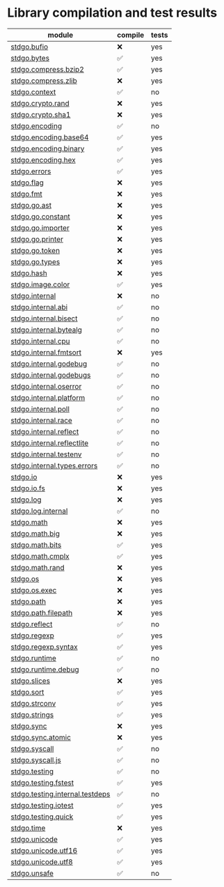 # Library compilation and test results


| module | compile | tests |
| --- | --- | --- | 
| [stdgo.bufio](./bufio/README.md) | ❌ | yes |
| [stdgo.bytes](./bytes/README.md) | ✅ | yes |
| [stdgo.compress.bzip2](./compress/bzip2/README.md) | ✅ | yes |
| [stdgo.compress.zlib](./compress/zlib/README.md) | ❌ | yes |
| [stdgo.context](./context/README.md) | ✅ | no |
| [stdgo.crypto.rand](./crypto/rand/README.md) | ❌ | yes |
| [stdgo.crypto.sha1](./crypto/sha1/README.md) | ❌ | yes |
| [stdgo.encoding](./encoding/README.md) | ✅ | no |
| [stdgo.encoding.base64](./encoding/base64/README.md) | ✅ | yes |
| [stdgo.encoding.binary](./encoding/binary/README.md) | ✅ | yes |
| [stdgo.encoding.hex](./encoding/hex/README.md) | ✅ | yes |
| [stdgo.errors](./errors/README.md) | ✅ | yes |
| [stdgo.flag](./flag/README.md) | ❌ | yes |
| [stdgo.fmt](./fmt/README.md) | ❌ | yes |
| [stdgo.go.ast](./go/ast/README.md) | ❌ | yes |
| [stdgo.go.constant](./go/constant/README.md) | ❌ | yes |
| [stdgo.go.importer](./go/importer/README.md) | ❌ | yes |
| [stdgo.go.printer](./go/printer/README.md) | ❌ | yes |
| [stdgo.go.token](./go/token/README.md) | ❌ | yes |
| [stdgo.go.types](./go/types/README.md) | ❌ | yes |
| [stdgo.hash](./hash/README.md) | ❌ | yes |
| [stdgo.image.color](./image/color/README.md) | ✅ | yes |
| [stdgo.internal](./internal/README.md) | ❌ | no |
| [stdgo.internal.abi](./internal/abi/README.md) | ✅ | no |
| [stdgo.internal.bisect](./internal/bisect/README.md) | ✅ | no |
| [stdgo.internal.bytealg](./internal/bytealg/README.md) | ✅ | no |
| [stdgo.internal.cpu](./internal/cpu/README.md) | ✅ | no |
| [stdgo.internal.fmtsort](./internal/fmtsort/README.md) | ❌ | yes |
| [stdgo.internal.godebug](./internal/godebug/README.md) | ✅ | no |
| [stdgo.internal.godebugs](./internal/godebugs/README.md) | ✅ | no |
| [stdgo.internal.oserror](./internal/oserror/README.md) | ✅ | no |
| [stdgo.internal.platform](./internal/platform/README.md) | ✅ | no |
| [stdgo.internal.poll](./internal/poll/README.md) | ✅ | no |
| [stdgo.internal.race](./internal/race/README.md) | ✅ | no |
| [stdgo.internal.reflect](./internal/reflect/README.md) | ✅ | no |
| [stdgo.internal.reflectlite](./internal/reflectlite/README.md) | ✅ | no |
| [stdgo.internal.testenv](./internal/testenv/README.md) | ✅ | no |
| [stdgo.internal.types.errors](./internal/types/errors/README.md) | ✅ | no |
| [stdgo.io](./io/README.md) | ❌ | yes |
| [stdgo.io.fs](./io/fs/README.md) | ❌ | yes |
| [stdgo.log](./log/README.md) | ❌ | yes |
| [stdgo.log.internal](./log/internal/README.md) | ✅ | no |
| [stdgo.math](./math/README.md) | ❌ | yes |
| [stdgo.math.big](./math/big/README.md) | ❌ | yes |
| [stdgo.math.bits](./math/bits/README.md) | ✅ | yes |
| [stdgo.math.cmplx](./math/cmplx/README.md) | ✅ | yes |
| [stdgo.math.rand](./math/rand/README.md) | ❌ | yes |
| [stdgo.os](./os/README.md) | ❌ | yes |
| [stdgo.os.exec](./os/exec/README.md) | ❌ | yes |
| [stdgo.path](./path/README.md) | ❌ | yes |
| [stdgo.path.filepath](./path/filepath/README.md) | ❌ | yes |
| [stdgo.reflect](./reflect/README.md) | ✅ | no |
| [stdgo.regexp](./regexp/README.md) | ✅ | yes |
| [stdgo.regexp.syntax](./regexp/syntax/README.md) | ✅ | yes |
| [stdgo.runtime](./runtime/README.md) | ✅ | no |
| [stdgo.runtime.debug](./runtime/debug/README.md) | ✅ | no |
| [stdgo.slices](./slices/README.md) | ❌ | yes |
| [stdgo.sort](./sort/README.md) | ✅ | yes |
| [stdgo.strconv](./strconv/README.md) | ✅ | yes |
| [stdgo.strings](./strings/README.md) | ✅ | yes |
| [stdgo.sync](./sync/README.md) | ❌ | yes |
| [stdgo.sync.atomic](./sync/atomic/README.md) | ❌ | yes |
| [stdgo.syscall](./syscall/README.md) | ✅ | no |
| [stdgo.syscall.js](./syscall/js/README.md) | ✅ | no |
| [stdgo.testing](./testing/README.md) | ✅ | no |
| [stdgo.testing.fstest](./testing/fstest/README.md) | ✅ | yes |
| [stdgo.testing.internal.testdeps](./testing/internal/testdeps/README.md) | ✅ | no |
| [stdgo.testing.iotest](./testing/iotest/README.md) | ✅ | yes |
| [stdgo.testing.quick](./testing/quick/README.md) | ✅ | yes |
| [stdgo.time](./time/README.md) | ❌ | yes |
| [stdgo.unicode](./unicode/README.md) | ✅ | yes |
| [stdgo.unicode.utf16](./unicode/utf16/README.md) | ✅ | yes |
| [stdgo.unicode.utf8](./unicode/utf8/README.md) | ✅ | yes |
| [stdgo.unsafe](./unsafe/README.md) | ✅ | no |

